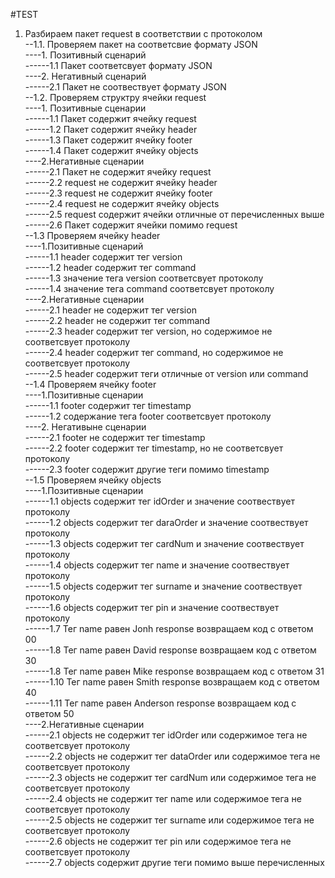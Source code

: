 #TEST
1. Разбираем пакет request в соответствии с протоколом  
--1.1. Проверяем пакет на соответсвие формату JSON  
----1. Позитивный сценарий  
------1.1 Пакет соответсвует формату JSON  
----2. Негативный сценарий   
------2.1 Пакет не соотвествует формату JSON  
--1.2. Проверяем структру  ячейки request  
----1. Позитивные сценарии  
------1.1 Пакет содержит ячейку request  
------1.2 Пакет содержит ячейку header  
------1.3 Пакет содержит ячейку footer  
------1.4 Пакет содержит ячейку objects  
----2.Негативные сценарии  
------2.1 Пакет не содержит ячейку request  
------2.2 request не содержит ячейку header  
------2.3 request не содержит ячейку footer  
------2.4 request не содержит ячейку objects  
------2.5 request содержит ячейки отличные от перечисленных выше  
------2.6 Пакет содержит ячейки помимо request  
--1.3 Проверяем ячейку header  
----1.Позитивные сценарий  
------1.1 header содержит тег version  
------1.2 header cодержит тег command  
------1.3 значение тега version соответсвует протоколу  
------1.4 значение тега command соответсвует протоколу  
----2.Негативные сценарии  
------2.1 header не содержит тег version  
------2.2 header не содержит тег command  
------2.3 header содержит тег version, но содержимое не соответсвует протоколу  
------2.4 header содержит тег command, но содержимое не соответсвует протоколу  
------2.5 header содержит теги отличные от version или command  
--1.4 Проверяем ячейку footer  
----1.Позитивные сценарии  
------1.1 footer содержит тег timestamp  
------1.2 содержание тега footer соответсвует протоколу  
----2. Негативыне сценарии  
------2.1 footer не содержит тег timestamp  
------2.2 footer содержит тег timestamp, но не соответсвует протоколу  
------2.3 footer содержит другие теги помимо timestamp  
--1.5 Проверяем ячейку objects  
----1.Позитивные сценарии  
------1.1 objects содержит тег idOrder и значение соотвествует протоколу  
------1.2 objects содержит тег daraOrder и значение соотвествует протоколу  
------1.3 objects содержит тег cardNum и значение соотвествует протоколу  
------1.4 objects содержит тег name и значение соотвествует протоколу  
------1.5 objects содержит тег surname и значение соотвествует протоколу  
------1.6 objects содержит тег pin и значение соотвествует протоколу  
------1.7 Тег name равен Jonh response возвращаем код с ответом 00  
------1.8 Тег name равен David response возвращаем код с ответом 30  
------1.8 Тег name равен Mike response возвращаем код с ответом 31  
------1.10 Тег name равен Smith response возвращаем код с ответом 40  
------1.11 Тег name равен Anderson response возвращаем код с ответом 50  
----2.Негативные сценарии  
------2.1 objects не содержит тег idOrder  или содержимое тега не соответсвует протоколу  
------2.2 objects не содержит тег dataOrder  или содержимое тега не соответсвует протоколу  
------2.3 objects не содержит тег cardNum  или содержимое тега не соответсвует протоколу  
------2.4 objects не содержит тег name  или содержимое тега не соответсвует протоколу  
------2.5 objects не содержит тег surname  или содержимое тега не соответсвует протоколу  
------2.6 objects не содержит тег pin  или содержимое тега не соответсвует протоколу  
------2.7 objects содержит  другие теги помимо выше перечисленных  